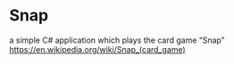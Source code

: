 # Snap
a simple C# application which plays the card game “Snap” https://en.wikipedia.org/wiki/Snap_(card_game)
